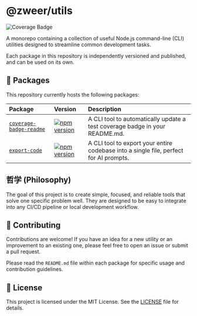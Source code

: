 # @zweer/utils

![Coverage Badge](https://img.shields.io/badge/coverage-99%25-brightgreen?style=flat)

A monorepo containing a collection of useful Node.js command-line (CLI) utilities designed to streamline common development tasks.

Each package in this repository is independently versioned and published, and can be used on its own.

## 🚀 Packages

This repository currently hosts the following packages:

| Package | Version | Description |
| :--- | :--- | :--- |
| [`coverage-badge-readme`](./packages/coverage-badge-readme) | [![npm version](https://img.shields.io/npm/v/@zweer/coverage-badge-readme.svg?style=flat)](https://www.npmjs.com/package/@zweer/coverage-badge-readme) | A CLI tool to automatically update a test coverage badge in your README.md. |
| [`export-code`](./packages/export-code) | [![npm version](https://img.shields.io/npm/v/@zweer/export-code.svg?style=flat)](https://www.npmjs.com/package/@zweer/export-code) | A CLI tool to export your entire codebase into a single file, perfect for AI prompts. |

## 哲学 (Philosophy)

The goal of this project is to create simple, focused, and reliable tools that solve one specific problem well. They are designed to be easy to integrate into any CI/CD pipeline or local development workflow.

## 🤝 Contributing

Contributions are welcome! If you have an idea for a new utility or an improvement to an existing one, please feel free to open an issue or submit a pull request.

Please read the `README.md` file within each package for specific usage and contribution guidelines.

## 📄 License

This project is licensed under the MIT License. See the [LICENSE](LICENSE) file for details.
